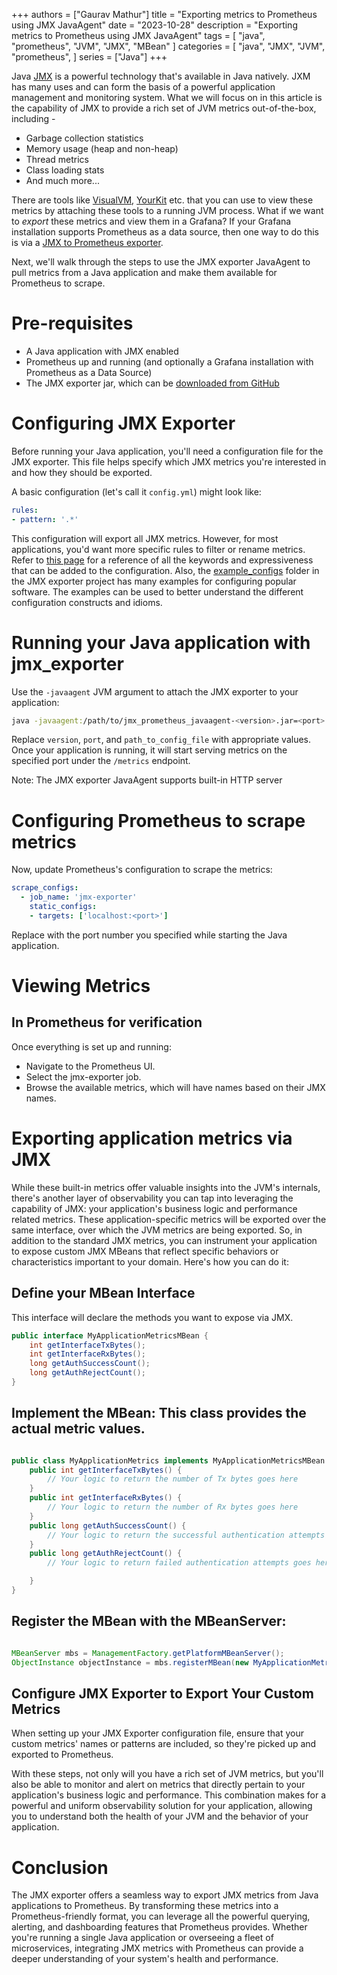 +++
authors = ["Gaurav Mathur"]
title = "Exporting metrics to Prometheus using JMX JavaAgent"
date = "2023-10-28"
description = "Exporting metrics to Prometheus using JMX JavaAgent"
tags = [
    "java",
    "prometheus",
    "JVM",
    "JMX",
    "MBean"
]
categories = [
    "java",
    "JMX",
    "JVM",
    "prometheus",
]
series = ["Java"]
+++

Java [JMX](https://www.oracle.com/technical-resources/articles/javase/jmx.html) is a powerful technology that's available in Java natively. JXM has many uses and can form the basis of a powerful application management and monitoring system. What we will focus on in this article is the capability of JMX to provide a rich set of JVM metrics out-of-the-box, including - 

* Garbage collection statistics
* Memory usage (heap and non-heap)
* Thread metrics
* Class loading stats
* And much more...

There are tools like [VisualVM](https://visualvm.github.io/), [YourKit](https://www.yourkit.com/) etc. that you can use to view these metrics by attaching these tools to a running JVM process. What if we want to _export_ these metrics and view them in a Grafana? If your Grafana installation supports Prometheus as a data source, then one way to do this is via a [JMX to Prometheus exporter](https://github.com/prometheus/jmx_exporter).

Next, we'll walk through the steps to use the JMX exporter JavaAgent to pull metrics from a Java application and make them available for Prometheus to scrape.

# Pre-requisites

* A Java application with JMX enabled
* Prometheus up and running (and optionally a Grafana installation with Prometheus as a Data Source)
* The JMX exporter jar, which can be [downloaded from GitHub](https://github.com/prometheus/jmx_exporter/releases)

# Configuring JMX Exporter

Before running your Java application, you'll need a configuration file for the JMX exporter. This file helps specify which JMX metrics you're interested in and how they should be exported.

A basic configuration (let's call it `config.yml`) might look like:

```yml
rules:
- pattern: '.*'
```

This configuration will export all JMX metrics. However, for most applications, you'd want more specific rules to filter or rename metrics. Refer to [this page](https://github.com/prometheus/jmx_exporter#configuration) for a reference of all the keywords and expressiveness that can be added to the configuration. Also, the [example_configs](https://github.com/prometheus/jmx_exporter/tree/main/example_configs) folder in the JMX exporter project has many examples for configuring popular software. The examples can be used to better understand the different configuration constructs and idioms.

# Running your Java application with jmx_exporter

Use the `-javaagent` JVM argument to attach the JMX exporter to your application:

```bash
java -javaagent:/path/to/jmx_prometheus_javaagent-<version>.jar=<port>:<path_to_config_file> -jar your-java-app.jar
```

Replace `version`, `port`, and `path_to_config_file` with appropriate values. Once your application is running, it will start serving metrics on the specified port under the `/metrics` endpoint.

Note: The JMX exporter JavaAgent supports built-in HTTP server

# Configuring Prometheus to scrape metrics

Now, update Prometheus's configuration to scrape the metrics:

```yml
scrape_configs:
  - job_name: 'jmx-exporter'
    static_configs:
    - targets: ['localhost:<port>']
```

Replace <port> with the port number you specified while starting the Java application.

# Viewing Metrics 

## In Prometheus for verification

Once everything is set up and running:

* Navigate to the Prometheus UI.
* Select the jmx-exporter job.
* Browse the available metrics, which will have names based on their JMX names.

# Exporting application metrics via JMX

While these built-in metrics offer valuable insights into the JVM's internals, there's another layer of observability you can tap into leveraging the capability of JMX:  your application's business logic and performance related metrics. These application-specific metrics will be exported over the same interface, over which the JVM metrics are being exported. So, in addition to the standard JMX metrics, you can instrument your application to expose custom JMX MBeans that reflect specific behaviors or characteristics important to your domain. Here's how you can do it:

## Define your MBean Interface

This interface will declare the methods you want to expose via JMX.

```java
public interface MyApplicationMetricsMBean {
    int getInterfaceTxBytes();
    int getInterfaceRxBytes();
    long getAuthSuccessCount();
    long getAuthRejectCount();
}
```

## Implement the MBean: This class provides the actual metric values.

```java

public class MyApplicationMetrics implements MyApplicationMetricsMBean {
    public int getInterfaceTxBytes() {
        // Your logic to return the number of Tx bytes goes here
    }
    public int getInterfaceRxBytes() {
        // Your logic to return the number of Rx bytes goes here
    }
    public long getAuthSuccessCount() {
        // Your logic to return the successful authentication attempts goes here
    }
    public long getAuthRejectCount() {
        // Your logic to return failed authentication attempts goes here

    }
}
```

## Register the MBean with the MBeanServer:

```java

MBeanServer mbs = ManagementFactory.getPlatformMBeanServer();
ObjectInstance objectInstance = mbs.registerMBean(new MyApplicationMetrics(), new ObjectName("com.myapp:type=MyApplicationMetrics"));
```

## Configure JMX Exporter to Export Your Custom Metrics

When setting up your JMX Exporter configuration file, ensure that your custom metrics' names or patterns are included, so they're picked up and exported to Prometheus.

With these steps, not only will you have a rich set of JVM metrics, but you'll also be able to monitor and alert on metrics that directly pertain to your application's business logic and performance. This combination makes for a powerful and uniform observability solution for your application, allowing you to understand both the health of your JVM and the behavior of your application.

# Conclusion

The JMX exporter offers a seamless way to export JMX metrics from Java applications to Prometheus. By transforming these metrics into a Prometheus-friendly format, you can leverage all the powerful querying, alerting, and dashboarding features that Prometheus provides. Whether you're running a single Java application or overseeing a fleet of microservices, integrating JMX metrics with Prometheus can provide a deeper understanding of your system's health and performance.


